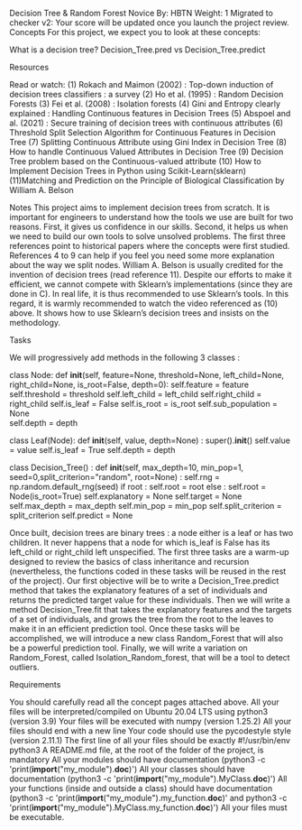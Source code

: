 Decision Tree & Random Forest
 Novice
 By: HBTN
 Weight: 1
 Migrated to checker v2: 
 Your score will be updated once you launch the project review.
Concepts
For this project, we expect you to look at these concepts:

What is a decision tree?
Decision_Tree.pred vs Decision_Tree.predict





Resources

Read or watch:
(1) Rokach and Maimon (2002) : Top-down induction of decision trees classifiers : a survey
(2) Ho et al. (1995) : Random Decision Forests
(3) Fei et al. (2008) : Isolation forests
(4) Gini and Entropy clearly explained : Handling Continuous features in Decision Trees
(5) Abspoel and al. (2021) : Secure training of decision trees with continuous attributes
(6) Threshold Split Selection Algorithm for Continuous Features in Decision Tree
(7) Splitting Continuous Attribute using Gini Index in Decision Tree
(8) How to handle Continuous Valued Attributes in Decision Tree
(9) Decision Tree problem based on the Continuous-valued attribute
(10) How to Implement Decision Trees in Python using Scikit-Learn(sklearn)
(11)Matching and Prediction on the Principle of Biological Classification by William A. Belson

Notes
This project aims to implement decision trees from scratch. It is important for engineers to understand how the tools we use are built for two reasons. First, it gives us confidence in our skills. Second, it helps us when we need to build our own tools to solve unsolved problems.
The first three references point to historical papers where the concepts were first studied.
References 4 to 9 can help if you feel you need some more explanation about the way we split nodes.
William A. Belson is usually credited for the invention of decision trees (read reference 11).
Despite our efforts to make it efficient, we cannot compete with Sklearn’s implementations (since they are done in C). In real life, it is thus recommended to use Sklearn’s tools.
In this regard, it is warmly recommended to watch the video referenced as (10) above. It shows how to use Sklearn’s decision trees and insists on the methodology.

Tasks

We will progressively add methods in the following 3 classes :

class Node:
    def __init__(self, feature=None, threshold=None, left_child=None, right_child=None, is_root=False, depth=0):
        self.feature                  = feature
        self.threshold                = threshold
        self.left_child               = left_child
        self.right_child              = right_child
        self.is_leaf                  = False
        self.is_root                  = is_root
        self.sub_population           = None    
        self.depth                    = depth
                
class Leaf(Node):
    def __init__(self, value, depth=None) :
        super().__init__()
        self.value   = value
        self.is_leaf = True
        self.depth   = depth

class Decision_Tree() :
    def __init__(self, max_depth=10, min_pop=1, seed=0,split_criterion="random", root=None) :
        self.rng               = np.random.default_rng(seed)
        if root :
            self.root          = root
        else :
            self.root          = Node(is_root=True)
        self.explanatory       = None
        self.target            = None
        self.max_depth         = max_depth
        self.min_pop           = min_pop
        self.split_criterion   = split_criterion
        self.predict           = None
        


Once built, decision trees are binary trees : a node either is a leaf or has two children. It never happens that a node for which is_leaf is False has its left_child or right_child left unspecified.
The first three tasks are a warm-up designed to review the basics of class inheritance and recursion (nevertheless, the functions coded in these tasks will be reused in the rest of the project).
Our first objective will be to write a Decision_Tree.predict method that takes the explanatory features of a set of individuals and returns the predicted target value for these individuals.
Then we will write a method Decision_Tree.fit that takes the explanatory features and the targets of a set of individuals, and grows the tree from the root to the leaves to make it in an efficient prediction tool.
Once these tasks will be accomplished, we will introduce a new class Random_Forest that will also be a powerful prediction tool.
Finally, we will write a variation on Random_Forest, called Isolation_Random_forest, that will be a tool to detect outliers.

Requirements

You should carefully read all the concept pages attached above.
All your files will be interpreted/compiled on Ubuntu 20.04 LTS using python3 (version 3.9)
Your files will be executed with numpy (version 1.25.2)
All your files should end with a new line
Your code should use the pycodestyle style (version 2.11.1)
The first line of all your files should be exactly #!/usr/bin/env python3
A README.md file, at the root of the folder of the project, is mandatory
All your modules should have documentation (python3 -c 'print(__import__("my_module").__doc__)')
All your classes should have documentation (python3 -c 'print(__import__("my_module").MyClass.__doc__)')
All your functions (inside and outside a class) should have documentation (python3 -c 'print(__import__("my_module").my_function.__doc__)' and python3 -c 'print(__import__("my_module").MyClass.my_function.__doc__)')
All your files must be executable.

